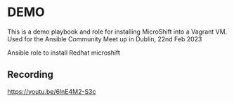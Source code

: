 # DEMO

This is a demo playbook and role for installing MicroShift into a Vagrant VM. Used for the
Ansible Community Meet up in Dublin, 22nd Feb 2023

Ansible role to install Redhat microshift


## Recording

https://youtu.be/6lnE4M2-S3c

